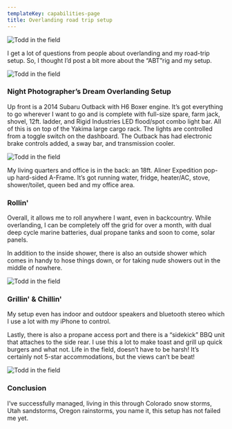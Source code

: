 ```yaml
---
templateKey: capabilities-page
title: Overlanding road trip setup
---
```

![](/img/twilightscapes-rig.jpg "Todd in the field")

I get a lot of questions from people about overlanding and my road-trip setup. So, I thought I’d post a bit more about the “ABT”rig and my setup.

![](/img/overlanding.jpg "Todd in the field")

### Night Photographer’s Dream Overlanding Setup

Up front is a 2014 Subaru Outback with H6 Boxer engine. It’s got everything to go wherever I want to go and is complete with full-size spare, farm jack, shovel, 12ft. ladder, and Rigid Industries LED flood/spot combo light bar. All of this is on top of the Yakima large cargo rack.
The lights are controlled from a toggle switch on the dashboard.
The Outback has had electronic brake controls added, a sway bar, and transmission cooler.

![](/img/overlanding2.jpg "Todd in the field")

My living quarters and office is in the back: an 18ft. Aliner Expedition pop-up hard-sided A-Frame. It’s got running water, fridge, heater/AC, stove, shower/toilet, queen bed and my office area.

### Rollin'

Overall, it allows me to roll anywhere I want, even in backcountry. While overlanding, I can be completely off the grid for over a month, with dual deep cycle marine batteries, dual propane tanks and soon to come, solar panels.

In addition to the inside shower, there is also an outside shower which comes in handy to hose things down, or for taking nude showers out in the middle of nowhere. 

![](/img/overlanding4.jpg "Todd in the field")

### Grillin' & Chillin'

My setup even has indoor and outdoor speakers and bluetooth stereo which I use a lot with my iPhone to control.

Lastly, there is also a propane access port and there is a “sidekick” BBQ unit that attaches to the side rear. I use this a lot to make toast and grill up quick burgers and what not. Life in the field, doesn’t have to be harsh! It’s certainly not 5-star accommodations, but the views can’t be beat!

![](/img/overlanding3.jpg "Todd in the field")


### Conclusion

I’ve successfully managed, living in this through Colorado snow storms, Utah sandstorms, Oregon rainstorms, you name it, this setup has not failed me yet.


